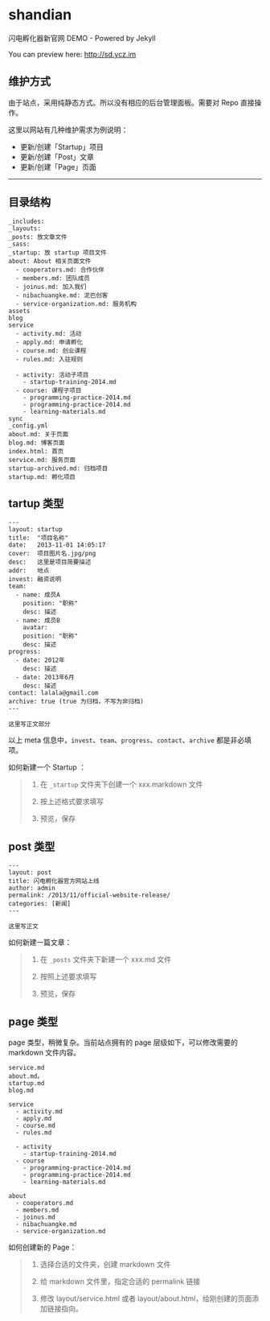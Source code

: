 # shandian

闪电孵化器新官网 DEMO - Powered by Jekyll 

You can preview here: http://sd.ycz.im  

## 维护方式

由于站点，采用纯静态方式。所以没有相应的后台管理面板。需要对 Repo 直接操作。

这里以网站有几种维护需求为例说明：

* 更新/创建「Startup」项目
* 更新/创建「Post」文章
* 更新/创建「Page」页面

---

## 目录结构

```
_includes: 
_layouts:
_posts: 放文章文件
_sass:
_startup: 放 startup 项目文件
about: About 相关页面文件
  - cooperators.md: 合作伙伴
  - members.md: 团队成员
  - joinus.md: 加入我们
  - nibachuangke.md: 泥巴创客
  - service-organization.md: 服务机构
assets
blog
service
  - activity.md: 活动
  - apply.md: 申请孵化
  - course.md: 创业课程
  - rules.md: 入驻规则

  - activity: 活动子项目
    - startup-training-2014.md
  - course: 课程子项目
    - programming-practice-2014.md
    - programming-practice-2014.md
    - learning-materials.md
sync
_config.yml
about.md: 关于页面
blog.md: 博客页面
index.html: 首页
service.md: 服务页面
startup-archived.md: 归档项目
startup.md: 孵化项目
```


## tartup 类型

```
---
layout: startup
title:  "项目名称"
date:   2013-11-01 14:05:17
cover:	项目图片名.jpg/png
desc:	这里是项目简要描述
addr:	地点
invest:	融资说明
team:	
  - name: 成员A
    position: "职称"
    desc: 描述
  - name: 成员B
    avatar: 
    position: "职称"
    desc: 描述
progress:
  - date: 2012年
    desc: 描述
  - date: 2013年6月
    desc: 描述
contact: lalala@gmail.com
archive: true (true 为归档，不写为非归档)
---

这里写正文部分

```

以上 meta 信息中，`invest`、`team`、`progress`、`contact`、`archive` 都是非必填项。

如何新建一个 Startup ：

> 1. 在 `_startup` 文件夹下创建一个 xxx.markdown 文件
>
> 2. 按上述格式要求填写
>
> 3. 预览，保存


## post 类型

```
---
layout: post
title: 闪电孵化器官方网站上线
author: admin
permalink: /2013/11/official-website-release/
categories: [新闻]
---

这里写正文

```

如何新建一篇文章：

> 1. 在 `_posts` 文件夹下新建一个 xxx.md 文件
>
> 2. 按照上述要求填写
> 
> 3. 预览，保存


## page 类型

page 类型，稍微复杂。当前站点拥有的 page 层级如下，可以修改需要的 markdown 文件内容。

```
service.md
about.md。
startup.md
blog.md

service
  - activity.md
  - apply.md
  - course.md
  - rules.md

  - activity
    - startup-training-2014.md
  - course
    - programming-practice-2014.md
    - programming-practice-2014.md
    - learning-materials.md

about
  - cooperators.md
  - members.md
  - joinus.md
  - nibachuangke.md
  - service-organization.md
```


如何创建新的 Page：

> 1. 选择合适的文件夹，创建 markdown 文件
>
> 2. 给 markdown 文件里，指定合适的 permalink 链接
> 
> 3. 修改 layout/service.html 或者 layout/about.html，给刚创建的页面添加链接指向。





